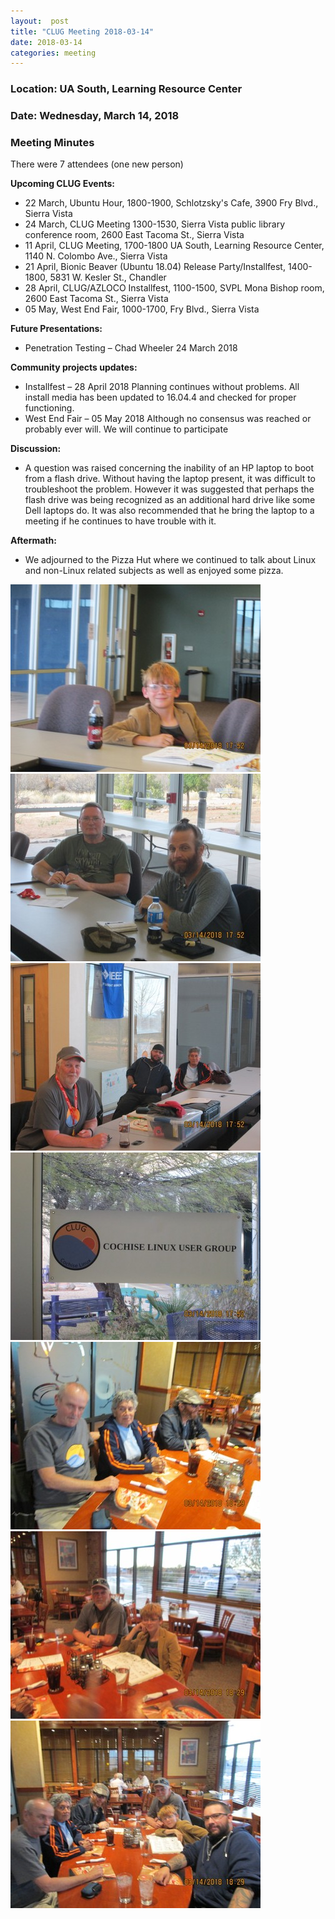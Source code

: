 ```yaml
---
layout:  post
title: "CLUG Meeting 2018-03-14"
date: 2018-03-14
categories: meeting
---
```

### Location: UA South, Learning Resource Center

### Date: Wednesday, March 14, 2018

### Meeting Minutes

There were 7 attendees (one new person)

**Upcoming CLUG Events:**

 * 22 March, Ubuntu Hour, 1800-1900, Schlotzsky's Cafe, 3900 Fry Blvd., Sierra Vista
 * 24 March, CLUG Meeting 1300-1530, Sierra Vista public library conference room, 2600 East Tacoma St., Sierra Vista
 * 11 April, CLUG Meeting, 1700-1800 UA South, Learning Resource Center, 1140 N. Colombo Ave., Sierra Vista
 * 21 April, Bionic Beaver (Ubuntu 18.04) Release Party/Installfest, 1400-1800, 5831 W. Kesler St., Chandler
 * 28 April, CLUG/AZLOCO Installfest, 1100-1500, SVPL Mona Bishop room, 2600 East Tacoma St., Sierra Vista
 * 05 May, West End Fair, 1000-1700, Fry Blvd., Sierra Vista

**Future Presentations:**

 * Penetration Testing – Chad Wheeler 24 March 2018
 
**Community projects updates:**

 * Installfest – 28 April 2018 Planning continues without problems.  All install media has been updated to 16.04.4 and checked for proper functioning. 
 * West End Fair – 05 May 2018 Although no consensus was reached or probably ever will.  We will continue to participate
 
**Discussion:**

 * A question was raised concerning the inability of an HP laptop to boot from a flash drive. Without having the laptop present, it was difficult to troubleshoot the problem. However it was suggested that perhaps the flash drive was being recognized as an additional hard drive like some Dell laptops do.  It was also recommended that he bring the laptop to a meeting if he continues to have trouble with it.
 
**Aftermath:**

 * We adjourned to the Pizza Hut where we continued to talk about Linux and non-Linux related subjects as well as enjoyed some pizza.

![alt text](https://raw.githubusercontent.com/CochiseLinuxUsersGroup/CochiseLinuxUsersGroup.github.io/master/images/CLUG_Mtg_2018-03-14_1-400x400.JPG)
![alt text](https://raw.githubusercontent.com/CochiseLinuxUsersGroup/CochiseLinuxUsersGroup.github.io/master/images/CLUG_Mtg_2018-03-14_2-400x400.JPG)
![alt text](https://raw.githubusercontent.com/CochiseLinuxUsersGroup/CochiseLinuxUsersGroup.github.io/master/images/CLUG_Mtg_2018-03-14_3-400x400.JPG)
![alt text](https://raw.githubusercontent.com/CochiseLinuxUsersGroup/CochiseLinuxUsersGroup.github.io/master/images/CLUG_Mtg_2018-03-14_4-400x400.JPG)
![alt text](https://raw.githubusercontent.com/CochiseLinuxUsersGroup/CochiseLinuxUsersGroup.github.io/master/images/PizzaHut_2018-03-14_1-400x400.JPG)
![alt text](https://raw.githubusercontent.com/CochiseLinuxUsersGroup/CochiseLinuxUsersGroup.github.io/master/images/PizzaHut_2018-03-14_2-400x400.JPG)
![alt text](https://raw.githubusercontent.com/CochiseLinuxUsersGroup/CochiseLinuxUsersGroup.github.io/master/images/PizzaHut_2018-03-14_3-400x400.JPG)
